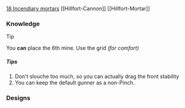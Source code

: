[18 Incendiary mortars](https://youtu.be/PPuLpuaeESI)
[[Hillfort-Cannon]]
[[Hillfort-Mortar]]
### Knowledge
>[!tip] 
>You **can** place the 6th mine. Use the grid *(for comfort)*
##### Tips
1. Don't slouche too much, so you can actually drag the front stability
2. You can keep the default gunner as a non-Pinch.
### Designs